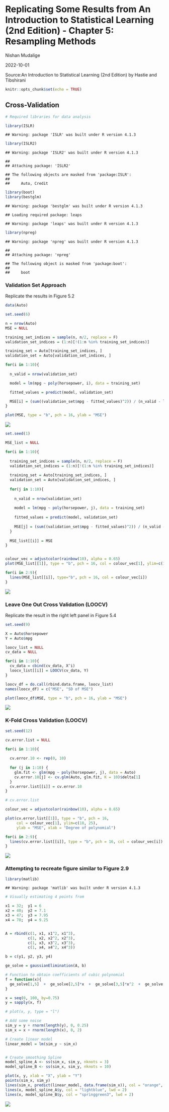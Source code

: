 Replicating Some Results from An Introduction to Statistical Learning
(2nd Edition) - Chapter 5: Resampling Methods
================
Nishan Mudalige

2022-10-01

Source:An Introduction to Statistical Learning (2nd Edition) by Hastie and Tibshirani
``` r
knitr::opts_chunk$set(echo = TRUE)
```

## Cross-Validation

``` r
# Required libraries for data analysis

library(ISLR)
```

    ## Warning: package 'ISLR' was built under R version 4.1.3

``` r
library(ISLR2)
```

    ## Warning: package 'ISLR2' was built under R version 4.1.3

    ## 
    ## Attaching package: 'ISLR2'

    ## The following objects are masked from 'package:ISLR':
    ## 
    ##     Auto, Credit

``` r
library(boot)
library(bestglm)
```

    ## Warning: package 'bestglm' was built under R version 4.1.3

    ## Loading required package: leaps

    ## Warning: package 'leaps' was built under R version 4.1.3

``` r
library(npreg)
```

    ## Warning: package 'npreg' was built under R version 4.1.3

    ## 
    ## Attaching package: 'npreg'

    ## The following object is masked from 'package:boot':
    ## 
    ##     boot

### Validation Set Approach

Replicate the results in Figure 5.2

``` r
data(Auto)

set.seed(6)

n = nrow(Auto)
MSE = NULL

training_set_indices = sample(n, n/2, replace = F)
validation_set_indices = (1:n)[!(1:n %in% training_set_indices)]

training_set = Auto[training_set_indices, ]
validation_set = Auto[validation_set_indices, ]

for(i in 1:10){
  
  n_valid = nrow(validation_set)

  model = lm(mpg ~ poly(horsepower, i), data = training_set)

  fitted_values = predict(model, validation_set)

  MSE[i] = (sum((validation_set$mpg - fitted_values)^2)) / (n_valid - length(model$coefficients))
}

plot(MSE, type = "b", pch = 16, ylab = "MSE")
```

![](ReadMe_files/figure-gfm/unnamed-chunk-2-1.png)<!-- -->

``` r
set.seed(1)

MSE_list = NULL

for(i in 1:10){
  
  training_set_indices = sample(n, n/2, replace = F)
  validation_set_indices = (1:n)[!(1:n %in% training_set_indices)]
  
  training_set = Auto[training_set_indices, ]
  validation_set = Auto[validation_set_indices, ]  
  
  for(j in 1:10){
    
    n_valid = nrow(validation_set)
    
    model = lm(mpg ~ poly(horsepower, j), data = training_set)
    
    fitted_values = predict(model, validation_set)
    
    MSE[j] = (sum((validation_set$mpg - fitted_values)^2)) / (n_valid - length(model$coefficients))
  }
  
  MSE_list[[i]] = MSE
}


colour_vec = adjustcolor(rainbow(10), alpha = 0.65)
plot(MSE_list[[1]], type = "b", pch = 16, col = colour_vec[1], ylim=c(16,25), ylab = "MSE")

for(i in 2:9){
  lines(MSE_list[[i]], type="b", pch = 16, col = colour_vec[i])  
}
```

![](ReadMe_files/figure-gfm/unnamed-chunk-3-1.png)<!-- -->

### Leave One Out Cross Validation (LOOCV)

Replicate the result in the right left panel in Figure 5.4

``` r
set.seed(9)

X = Auto$horsepower
Y = Auto$mpg

loocv_list = NULL
cv_data = NULL

for(i in 1:10){
  cv_data = cbind(cv_data, X^i)
  loocv_list[[i]] = LOOCV(cv_data, Y)  
}

loocv_df = do.call(rbind.data.frame, loocv_list)
names(loocv_df) = c("MSE", "SD of MSE")

plot(loocv_df$MSE, type = "b", pch = 16, ylab = "MSE")
```

![](ReadMe_files/figure-gfm/unnamed-chunk-4-1.png)<!-- -->

### K-Fold Cross Validation (LOOCV)

``` r
set.seed(12)

cv.error.list = NULL

for(i in 1:10){
  
  cv.error.10 <- rep(0, 10)
  
  for (j in 1:10) {
    glm.fit <- glm(mpg ~ poly(horsepower, j), data = Auto)
    cv.error.10[j] <- cv.glm(Auto, glm.fit, K = 10)$delta[1]
  }
  cv.error.list[[i]] = cv.error.10
}

# cv.error.list

colour_vec = adjustcolor(rainbow(10), alpha = 0.65)

plot(cv.error.list[[1]], type = "b", pch = 16, 
     col = colour_vec[1], ylim=c(18, 25),
     ylab = "MSE", xlab = "Degree of polynomial")

for(i in 2:9){
  lines(cv.error.list[[i]], type = "b", pch = 16, col = colour_vec[i])
}
```

![](ReadMe_files/figure-gfm/unnamed-chunk-5-1.png)<!-- -->

### Attempting to recreate figure similar to Figure 2.9

``` r
library(matlib)
```

    ## Warning: package 'matlib' was built under R version 4.1.3

``` r
# Visually estimating 4 points from 

x1 = 32;  y1 = 6
x2 = 40;  y2 = 7.1
x3 = 47;  y3 = 7.95
x4 = 70;  y4 = 9.25


A = rbind(c(1, x1, x1^2, x1^3),
          c(1, x2, x2^2, x2^3),
          c(1, x3, x3^2, x3^3),
          c(1, x4, x4^2, x4^3))

b = c(y1, y2, y3, y4)

ge_solve = gaussianElimination(A, b)

# Function to obtain coefficients of cubic polynomial
f = function(x){
  ge_solve[1,5]  +  ge_solve[2,5]*x  +  ge_solve[3,5]*x^2  +  ge_solve[4,5]*x^3
}

x = seq(0, 100, by=0.75)
y = sapply(x, f)

# plot(x, y, type = "l")

# Add some noise
sim_y = y + rnorm(length(y), 0, 0.25)
sim_x = x + rnorm(length(x), 0, 2)

# Create linear model
linear_model = lm(sim_y ~ sim_x)


# Create smoothing Spline
model_spline_A <- ss(sim_x, sim_y, nknots = 3)
model_spline_B <- ss(sim_x, sim_y, nknots = 10)

plot(x, y, xlab = "X", ylab = "Y")
points(sim_x, sim_y)
lines(sim_x, predict(linear_model, data.frame(sim_x)), col = "orange", lwd=2)
lines(x, model_spline_A$y, col = "lightblue", lwd = 2)
lines(x, model_spline_B$y, col = "springgreen3", lwd = 2)
```

![](ReadMe_files/figure-gfm/unnamed-chunk-6-1.png)<!-- -->

<!-- ### Variance biase tradeoff -->
<!-- https://towardsdatascience.com/understanding-the-bias-variance-tradeoff-165e6942b229 -->
<!-- The Error can be decomposed into the bias^2 + variance + some irreducible error -->
<!--
# Define training control
set.seed(123) 
train.control <- trainControl(method = "cv", number = 10)
# Train the model
model <- train(Fertility ~., data = swiss, method = "lm",
               trControl = train.control)
# Summarize the results
print(model)


# library(kfoldcv4ts)
# kfoldcv4ts::accuracy.kfold(df.VAR = data_VAR, k=3, n_ahead = 6, lags = opt.lags.AIC, var_index = 1)

library(boot)

nodal.glm <- glm(mpg ~ horsepower, data = Auto)
cv.err <- cv.glm(Auto, nodal.glm, K = 5) 
cv.err <- cv.glm(Auto, nodal.glm, K = nrow(Auto))

cv.err$K
cv.err$delta


-->
<!--
## R Markdown

This is an R Markdown document. Markdown is a simple formatting syntax for authoring HTML, PDF, and MS Word documents. For more details on using R Markdown see <http://rmarkdown.rstudio.com>.

When you click the **Knit** button a document will be generated that includes both content as well as the output of any embedded R code chunks within the document. You can embed an R code chunk like this:
-->
<!--

```r
summary(cars)
```

```
##      speed           dist       
##  Min.   : 4.0   Min.   :  2.00  
##  1st Qu.:12.0   1st Qu.: 26.00  
##  Median :15.0   Median : 36.00  
##  Mean   :15.4   Mean   : 42.98  
##  3rd Qu.:19.0   3rd Qu.: 56.00  
##  Max.   :25.0   Max.   :120.00
```
-->
<!--
## Including Plots

You can also embed plots, for example:
-->
<!--```{r pressure, echo=FALSE} -->
<!--plot(pressure) -->
<!--``` -->
<!--
Note that the `echo = FALSE` parameter was added to the code chunk to prevent printing of the R code that generated the plot.
-->
